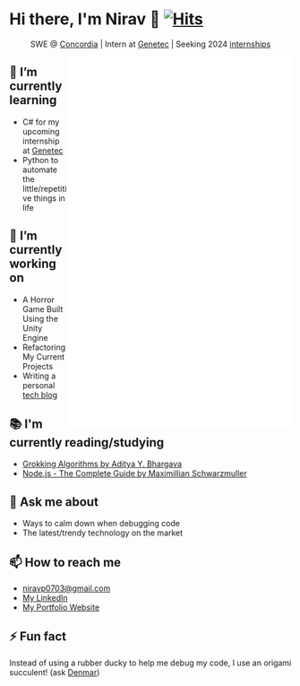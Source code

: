 # Hi there, I'm Nirav 👋 [![Hits](https://hits.seeyoufarm.com/api/count/incr/badge.svg?url=https%3A%2F%2Fgithub.com%2FNiravanaa&count_bg=%2379C83D&title_bg=%23555555&icon=&icon_color=%23E7E7E7&title=Views&edge_flat=false)](https://hits.seeyoufarm.com)

<p align="center">SWE @ <a href="https://www.concordia.ca">Concordia</a> | Intern at <a href="https://www.genetec.com">Genetec</a> | Seeking 2024 <a href="https://users.encs.concordia.ca/~pa_nir/NiravTechBlog/resumes.html">internships</a></p>

<img align="right" src="/github-metrics.svg" alt="Metrics" width="400">

## 🌱 I’m currently learning

- C# for my upcoming internship at [Genetec](https://www.genetec.com/)
- Python to automate the little/repetitive things in life

## 🔭 I’m currently working on

- A Horror Game Built Using the Unity Engine
- Refactoring My Current Projects
- Writing a personal [tech blog](https://users.encs.concordia.ca/~pa_nir/NiravTechBlog/index.html)

## 📚 I'm currently reading/studying

- [Grokking Algorithms by Aditya Y. Bhargava](https://www.manning.com/books/grokking-algorithms)
- [Node.js - The Complete Guide by Maximillian Schwarzmuller](https://www.udemy.com/course/nodejs-the-complete-guide/)

## 💬 Ask me about

- Ways to calm down when debugging code
- The latest/trendy technology on the market

## 📫 How to reach me

- [niravp0703@gmail.com](mailto:niravp0703@gmail.com)
- [My LinkedIn](www.linkedin.com/in/niravp0703)
- [My Portfolio Website](https://nirav-patel.vercel.app/)

## ⚡ Fun fact

Instead of using a rubber ducky to help me debug my code, I use an origami succulent! (ask [Denmar](https://github.com/getll))
